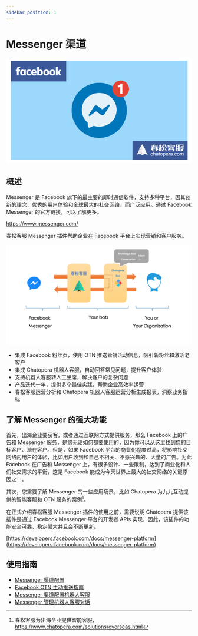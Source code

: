 ```yaml
---
sidebar_position: 1
---
```


# Messenger 渠道

![Facebook Messenger](../../images/products/cskefu/messenger/image-2021-02-23-104502.png)

## 概述

Messenger 是 Facebook 旗下的最主要的即时通信软件，支持多种平台，因其创新的理念、优秀的用户体验和全球最大的社交网络，而广泛应用。通过 Facebook Messenger 的官方链接，可以了解更多。

<https://www.messenger.com/>

春松客服 Messenger 插件帮助企业在 Facebook 平台上实现营销和客户服务。

![连接客户](../../images/products/cskefu/messenger/image2021-2-1_19-58-6.png)

* 集成 Facebook 粉丝页，使用 OTN 推送营销活动信息，吸引新粉丝和激活老客户
* 集成 Chatopera 机器人客服，自动回答常见问题，提升客户体验
* 支持机器人客服转人工坐席，解决客户的复杂问题
* 产品迭代一年，提供多个最佳实践，帮助企业高效率运营
* 春松客服运营分析和 Chatopera 机器人客服运营分析生成报表，洞察业务指标

## 了解 Messenger 的强大功能

首先，出海企业要获客，或者通过互联网方式提供服务，那么 Facebook 上的广告和 Messenger 服务，是您无论如何都要使用的，因为你可以从这里找到您的目标客户、潜在客户。但是，如果 Facebook 平台的商业化程度过高，将影响社交网络内用户的体验，比如用户收到和自己不相关、不感兴趣的、大量的广告。为此 Facebook 在广告和 Messenger 上，有很多设计、一些限制，达到了商业化和人们社交需求的平衡，这是 Facebook 能成为今天世界上最大的社交网络的关键原因之一。

其次，您需要了解 Messenger 的一些应用场景，比如 Chatopera 为九九互动提供的智能客服和 OTN 服务的案例[^chatopera-me-jiujiu2020]。

[^chatopera-me-jiujiu2020]: 春松客服为出海企业提供智能客服，https://www.chatopera.com/solutions/overseas.html

在正式介绍春松客服 Messenger 插件的使用之前，需要说明 Chatopera 提供该插件是通过 Facebook Messenger 平台的开发者 APIs 实现，因此，该插件的功能安全可靠、稳定强大并且会不断更新。

[https://developers.facebook.com/docs/messenger-platform](https://developers.facebook.com/docs/messenger-platform)

<!-- markup:markdown-end -->

## 使用指南

* [Messenger 渠道配置](install.html)
* [Facebook OTN 主动推送指南](facebook-otn.html)
* [Messenger 渠道配置机器人客服](messenger-chatbot.html)
* [Messenger 管理机器人客服对话](message-types.html)
